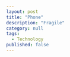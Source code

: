 ```yaml
---
layout: post
title: "Phone"
description: "Fragile"
category: null
tags: 
  - Technology
published: false
---
```



